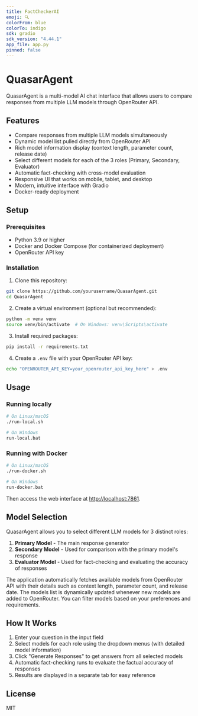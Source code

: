 ```yaml
---
title: FactCheckerAI
emoji: 🔍
colorFrom: blue
colorTo: indigo
sdk: gradio
sdk_version: "4.44.1"
app_file: app.py
pinned: false
---
```


# QuasarAgent

QuasarAgent is a multi-model AI chat interface that allows users to compare responses from multiple LLM models through OpenRouter API.

## Features

- Compare responses from multiple LLM models simultaneously
- Dynamic model list pulled directly from OpenRouter API 
- Rich model information display (context length, parameter count, release date)
- Select different models for each of the 3 roles (Primary, Secondary, Evaluator)
- Automatic fact-checking with cross-model evaluation
- Responsive UI that works on mobile, tablet, and desktop
- Modern, intuitive interface with Gradio
- Docker-ready deployment

## Setup

### Prerequisites

- Python 3.9 or higher
- Docker and Docker Compose (for containerized deployment)
- OpenRouter API key

### Installation

1. Clone this repository:

```bash
git clone https://github.com/yourusername/QuasarAgent.git
cd QuasarAgent
```

2. Create a virtual environment (optional but recommended):

```bash
python -m venv venv
source venv/bin/activate  # On Windows: venv\Scripts\activate
```

3. Install required packages:

```bash
pip install -r requirements.txt
```

4. Create a `.env` file with your OpenRouter API key:

```bash
echo "OPENROUTER_API_KEY=your_openrouter_api_key_here" > .env
```

## Usage

### Running locally

```bash
# On Linux/macOS
./run-local.sh

# On Windows
run-local.bat
```

### Running with Docker

```bash
# On Linux/macOS
./run-docker.sh

# On Windows
run-docker.bat
```

Then access the web interface at [http://localhost:7861](http://localhost:7861).

## Model Selection

QuasarAgent allows you to select different LLM models for 3 distinct roles:

1. **Primary Model** - The main response generator
2. **Secondary Model** - Used for comparison with the primary model's response
3. **Evaluator Model** - Used for fact-checking and evaluating the accuracy of responses

The application automatically fetches available models from OpenRouter API with their details such as context length, parameter count, and release date. The models list is dynamically updated whenever new models are added to OpenRouter. You can filter models based on your preferences and requirements.

## How It Works

1. Enter your question in the input field
2. Select models for each role using the dropdown menus (with detailed model information)
3. Click "Generate Responses" to get answers from all selected models
4. Automatic fact-checking runs to evaluate the factual accuracy of responses
5. Results are displayed in a separate tab for easy reference

## License

MIT 